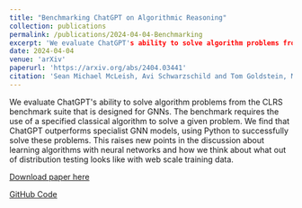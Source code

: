 ```yaml
---
title: "Benchmarking ChatGPT on Algorithmic Reasoning"
collection: publications
permalink: /publications/2024-04-04-Benchmarking
excerpt: 'We evaluate ChatGPT's ability to solve algorithm problems from the CLRS benchmark suite that is designed for GNNs. The benchmark requires the use of a specified classical algorithm to solve a given problem. We find that ChatGPT outperforms specialist GNN models, using Python to successfully solve these problems. This raises new points in the discussion about learning algorithms with neural networks and how we think about what out of distribution testing looks like with web scale training data.'
date: 2024-04-04
venue: 'arXiv'
paperurl: 'https://arxiv.org/abs/2404.03441'
citation: 'Sean Michael McLeish, Avi Schwarzschild and Tom Goldstein, McLeish (2024). &quot;Benchmarking ChatGPT on Algorithmic Reasoning.&quot; <i>arXiv preprint arXiv:2404.03441.</i>.'
---
```

We evaluate ChatGPT's ability to solve algorithm problems from the CLRS benchmark suite that is designed for GNNs. The benchmark requires the use of a specified classical algorithm to solve a given problem. We find that ChatGPT outperforms specialist GNN models, using Python to successfully solve these problems. This raises new points in the discussion about learning algorithms with neural networks and how we think about what out of distribution testing looks like with web scale training data.

[Download paper here](https://arxiv.org/abs/2404.03441)

[GitHub Code](https://github.com/mcleish7/CLRS4LM)